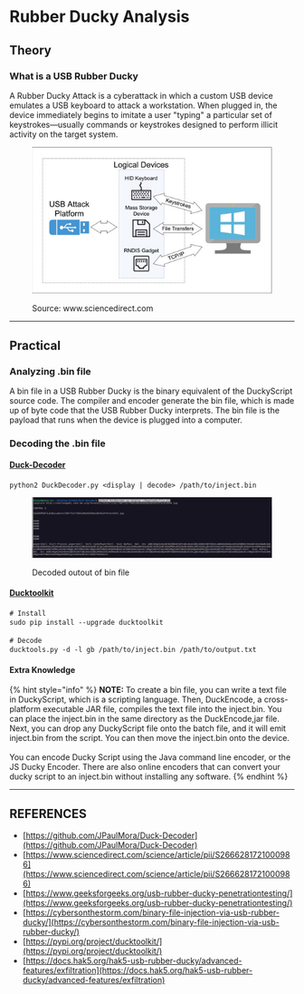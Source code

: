 # Rubber Ducky Analysis

## Theory

### What is a USB Rubber Ducky

A Rubber Ducky Attack is a cyberattack in which a custom USB device emulates a USB keyboard to attack a workstation. When plugged in, the device immediately begins to imitate a user "typing" a particular set of keystrokes—usually commands or keystrokes designed to perform illicit activity on the target system.

<figure><img src="../../../.gitbook/assets/image (2) (1).png" alt=""><figcaption><p>Source: www.sciencedirect.com</p></figcaption></figure>



***

## Practical

### Analyzing .bin file

A bin file in a USB Rubber Ducky is the binary equivalent of the DuckyScript source code. The compiler and encoder generate the bin file, which is made up of byte code that the USB Rubber Ducky interprets. The bin file is the payload that runs when the device is plugged into a computer.

### Decoding the .bin file

#### [Duck-Decoder](https://github.com/JPaulMora/Duck-Decoder)

```
python2 DuckDecoder.py <display | decode> /path/to/inject.bin
```

<figure><img src="../../../.gitbook/assets/image (1) (1) (1) (1).png" alt=""><figcaption><p>Decoded outout of bin file</p></figcaption></figure>

#### [Ducktoolkit](https://pypi.org/project/ducktoolkit/)

```
# Install
sudo pip install --upgrade ducktoolkit

# Decode
ducktools.py -d -l gb /path/to/inject.bin /path/to/output.txt
```

#### Extra Knowledge

{% hint style="info" %}
**NOTE:** To create a bin file, you can write a text file in DuckyScript, which is a scripting language. Then, DuckEncode, a cross-platform executable JAR file, compiles the text file into the inject.bin. You can place the inject.bin in the same directory as the DuckEncode,jar file. Next, you can drop any DuckyScript file onto the batch file, and it will emit inject.bin from the script. You can then move the inject.bin onto the device.\
\
You can encode Ducky Script using the Java command line encoder, or the JS Ducky Encoder. There are also online encoders that can convert your ducky script to an inject.bin without installing any software.
{% endhint %}



***

## REFERENCES

* [https://github.com/JPaulMora/Duck-Decoder](https://github.com/JPaulMora/Duck-Decoder)
* [https://www.sciencedirect.com/science/article/pii/S2666281721000986](https://www.sciencedirect.com/science/article/pii/S2666281721000986)
* [https://www.geeksforgeeks.org/usb-rubber-ducky-penetrationtesting/](https://www.geeksforgeeks.org/usb-rubber-ducky-penetrationtesting/)
* [https://cybersonthestorm.com/binary-file-injection-via-usb-rubber-ducky/](https://cybersonthestorm.com/binary-file-injection-via-usb-rubber-ducky/)
* [https://pypi.org/project/ducktoolkit/](https://pypi.org/project/ducktoolkit/)
* [https://docs.hak5.org/hak5-usb-rubber-ducky/advanced-features/exfiltration](https://docs.hak5.org/hak5-usb-rubber-ducky/advanced-features/exfiltration)

